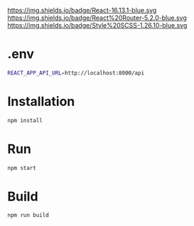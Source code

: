 https://img.shields.io/badge/React-16.13.1-blue.svg
https://img.shields.io/badge/React%20Router-5.2.0-blue.svg
https://img.shields.io/badge/Style%20SCSS-1.26.10-blue.svg

# .env

```bash
REACT_APP_API_URL=http://localhost:8000/api

```
# Installation

```bash
npm install
```

# Run

```bash
npm start
```

# Build

```bash
npm run build
```